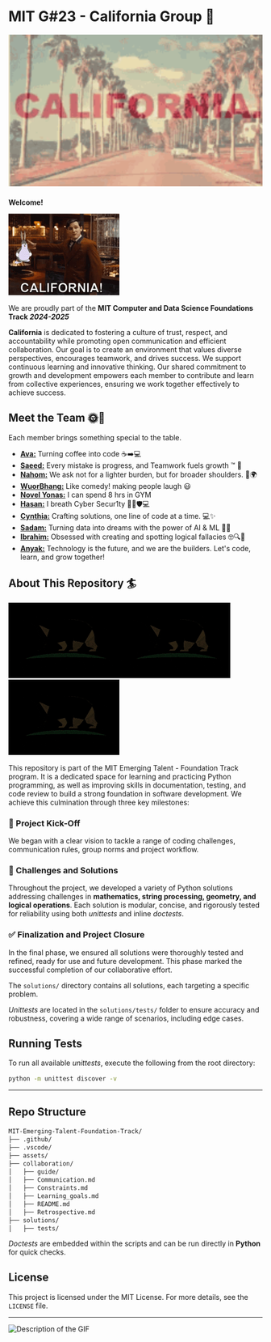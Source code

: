 # MIT G#23 - California Group 🌉
<!-- markdownlint-disable MD033 -->
<div style="text-align: left; margin-bottom: 20px;">
  <img src="assets\California intro.gif"
  alt="Description of the GIF" style="width: 800px;">
</div>

**Welcome!**

 ![alt text](<assets/Welcome to California.gif>)

We are proudly part of the
 **MIT Computer and Data Science Foundations Track _2024-2025_**

**California** is dedicated to fostering a culture of trust, respect, and
 accountability
while promoting open communication and efficient collaboration.
 Our goal is to
create an environment that values diverse perspectives,
 encourages teamwork, and
drives success. We support continuous learning and innovative thinking.
Our shared commitment to growth and development empowers
each member to contribute and learn from collective experiences, ensuring we work
together effectively to achieve success.

## Meet the Team 🌞🌴

Each member brings something special to the table.

- [**Ava:**](https://github.com/ciiyaa) Turning coffee into code ☕➡️💻
- [**Saeed:**](https://github.com/Saeed-Emad) Every mistake is progress,
  and Teamwork fuels growth ™️ 🤖
- [**Nahom:**](https://github.com/phoenix27522) We ask not for a lighter burden,
  but for broader shoulders. 💪🌍
- [**WuorBhang:**](https://github.com/WuorBhang) Like comedy!
  making people laugh 😃
- [**Novel Yonas:**](https://github.com/Novel-Y) I can spend 8 hrs in GYM
- [**Hasan:**](https://github.com/Hasan-Z) I breath Cyber Secur1ty 🥷🏼🛡💻
- [**Cynthia:**](https://github.com/Cynthia-Wairimu) Crafting solutions,
  one line of code at a time. 💻✨
- [**Sadam:**](https://github.com/Urz1) Turning data into dreams with
  the power of AI & ML 🤖✨
- [**Ibrahim:**](https://github.com/Ibrahim-Elmisbah) Obsessed with creating and
 spotting logical fallacies 🤓🔍🧠
- [**Anyak:**](https://github.com/Anyak7) Technology is the future,
and we are the builders. Let's code, learn, and grow together!

## About This Repository 🏄

![alt text](<assets/california-flag 2.gif>)![alt text](<assets/california-flag 2.gif>)![alt text](<assets/california-flag 2.gif>)

This repository is part of the MIT Emerging Talent - Foundation Track program.
It is a dedicated space for learning and practicing Python programming,
as well as improving skills in documentation, testing,
and code review to build a strong foundation in software development.
We achieve this culmination through three key milestones:

### 🚀 Project Kick-Off

We began with a clear vision to tackle a range of coding challenges,
communication rules, group norms and project workflow.

### 🧩 Challenges and Solutions

Throughout the project, we developed a variety of Python solutions
addressing challenges in **mathematics, string processing, geometry,
and logical operations**. Each solution is modular, concise,
and rigorously tested for reliability using both _unittests_ and inline _doctests_.

### ✅ Finalization and Project Closure

In the final phase, we ensured all solutions were
thoroughly tested and refined, ready for use and future development.
This phase marked the successful completion of our collaborative effort.

The `solutions/` directory contains all solutions, each targeting a specific problem.

_Unittests_ are located in the `solutions/tests/` folder to ensure accuracy and
robustness, covering a wide range of scenarios, including edge cases.

## Running Tests

To run all available _unittests_, execute the following from the root directory:

```bash
python -m unittest discover -v
```

____

## Repo Structure

``` plaintext
MIT-Emerging-Talent-Foundation-Track/
├── .github/                
├── .vscode/                 
├── assets/                   
├── collaboration/          
│   ├── guide/             
│   ├── Communication.md      
│   ├── Constraints.md        
│   ├── Learning_goals.md     
│   ├── README.md             
│   ├── Retrospective.md     
├── solutions/              
│   ├── tests/              
````

_Doctests_ are embedded within the scripts and can be run directly in
**Python** for quick checks.

## License

This project is licensed under the MIT License.
For more details, see the `LICENSE` file.

____

<div style="display: flex; justify-content: left;">
  <img src="assets\california-beach.gif"  
  alt="Description of the GIF" style="width: 600px;">
</div>
